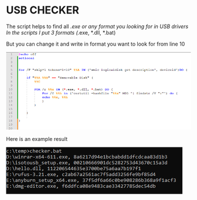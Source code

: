 
# USB CHECKER

The script helps to find all *.exe or any format you looking for in USB drivers
In the scripts I put 3 formats (*.exe, *.dll, *.bat)

But you can change it and write in format you want to look for from line 10

![IMAGE1](https://github.com/3gbCyber/usb_checker/blob/main/image1.png)

Here is an example result

![result](https://github.com/3gbCyber/usb_checker/blob/main/image2.png)
